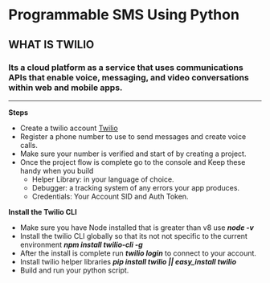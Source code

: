 # Programmable SMS Using Python

## WHAT IS TWILIO
### __Its a cloud platform as a service that uses communications APIs that enable voice, messaging, and video conversations within web and mobile apps.__

---

__Steps__

* Create a twilio account [Twilio](http://twilio.com)
* Register a phone number to use to send messages and create voice calls.
* Make sure your number is verified and start of by creating a project.
* Once the project flow is complete go to the console and Keep these handy when you build
    * Helper Library: in your language of choice.
    * Debugger: a tracking system of any errors your app produces.
    * Credentials: Your Account SID and Auth Token.

__Install the Twilio CLI__
* Make sure you have Node installed that is greater than v8 use **_node -v_**
* Install the twilio CLI globally so that its not not specific to the current environment **_npm install twilio-cli -g_**   
* After the install is complete run **_twilio login_** to connect to your account.
* Install twilio helper libraries **_pip install twilio || easy_install twilio_**
* Build and run your python script.